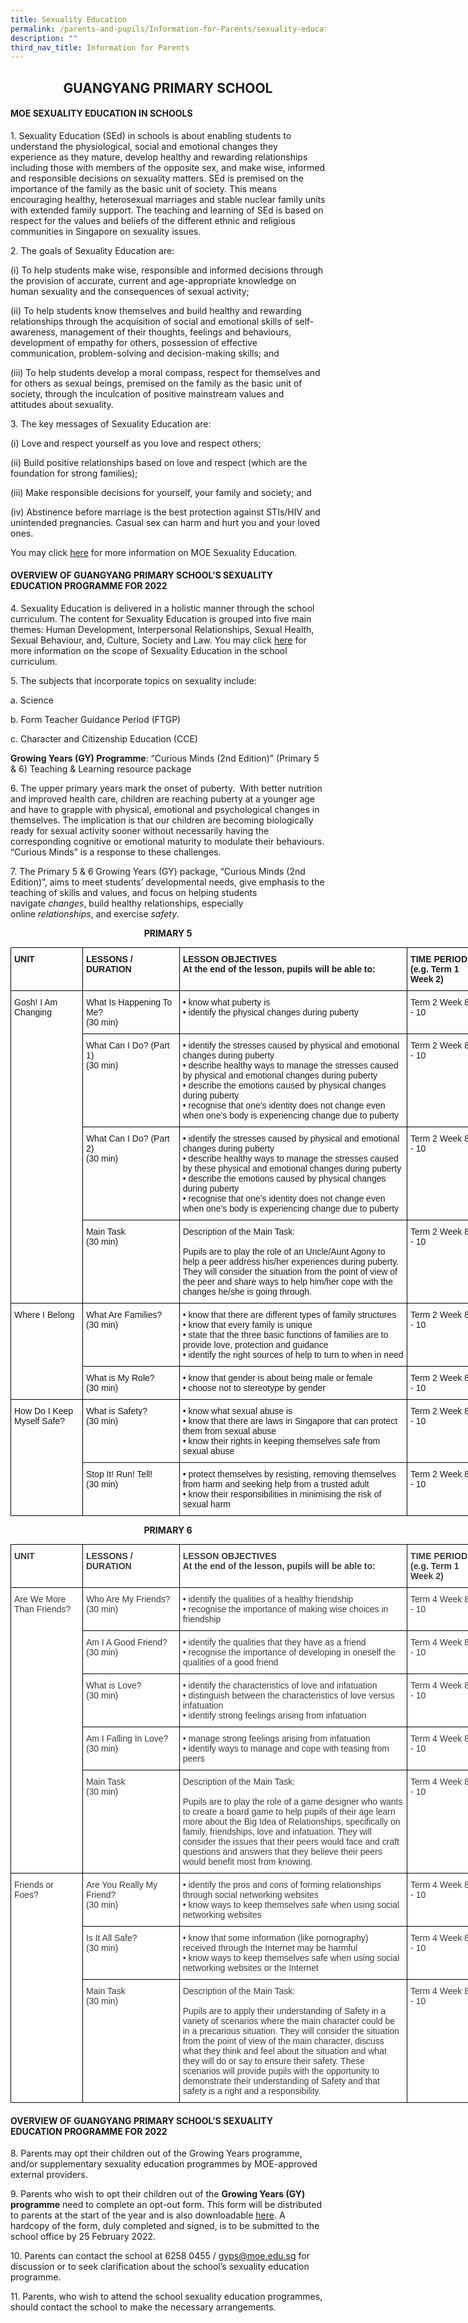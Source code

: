 ```yaml
---
title: Sexuality Education
permalink: /parents-and-pupils/Information-for-Parents/sexuality-education
description: ""
third_nav_title: Information for Parents
---
```

<center><h2>GUANGYANG PRIMARY SCHOOL</h2></center>

#### MOE SEXUALITY EDUCATION IN SCHOOLS

1\. Sexuality Education (SEd) in schools is about enabling students to understand the physiological, social and emotional changes they experience as they mature, develop healthy and rewarding relationships including those with members of the opposite sex, and make wise, informed and responsible decisions on sexuality matters. SEd is premised on the importance of the family as the basic unit of society. This means encouraging healthy, heterosexual marriages and stable nuclear family units with extended family support. The teaching and learning of SEd is based on respect for the values and beliefs of the different ethnic and religious communities in Singapore on sexuality issues.

2\. The goals of Sexuality Education are:

(i) To help students make wise, responsible and informed decisions through the provision of accurate, current and age-appropriate knowledge on human sexuality and the consequences of sexual activity;

(ii) To help students know themselves and build healthy and rewarding relationships through the acquisition of social and emotional skills of self-awareness, management of their thoughts, feelings and behaviours, development of empathy for others, possession of effective communication, problem-solving and decision-making skills; and

(iii) To help students develop a moral compass, respect for themselves and for others as sexual beings, premised on the family as the basic unit of society, through the inculcation of positive mainstream values and attitudes about sexuality.

3\. The key messages of Sexuality Education are:

(i) Love and respect yourself as you love and respect others;

(ii) Build positive relationships based on love and respect (which are the foundation for strong families);

(iii) Make responsible decisions for yourself, your family and society; and

(iv) Abstinence before marriage is the best protection against STIs/HIV and unintended pregnancies. Casual sex can harm and hurt you and your loved ones.

You may click [here](https://www.moe.gov.sg/education/programmes/social-and-emotional-learning/sexuality-education) for more information on MOE Sexuality Education.

#### OVERVIEW OF GUANGYANG PRIMARY SCHOOL’S SEXUALITY EDUCATION PROGRAMME FOR 2022

4\. Sexuality Education is delivered in a holistic manner through the school curriculum. The content for Sexuality Education is grouped into five main themes: Human Development, Interpersonal Relationships, Sexual Health, Sexual Behaviour, and, Culture, Society and Law. You may click [here](https://www.moe.gov.sg/education/programmes/social-and-emotional-learning/sexuality-education/scope-and-teaching-approach-of-sexuality-education-in-schools) for more information on the scope of Sexuality Education in the school curriculum.

5\. The subjects that incorporate topics on sexuality include:

a. Science

b. Form Teacher Guidance Period (FTGP)

c. Character and Citizenship Education (CCE)

**Growing Years (GY) Programme**: “Curious Minds (2nd Edition)” (Primary 5 & 6) Teaching & Learning resource package

6\. The upper primary years mark the onset of puberty.  With better nutrition and improved health care, children are reaching puberty at a younger age and have to grapple with physical, emotional and psychological changes in themselves. The implication is that our children are becoming biologically ready for sexual activity sooner without necessarily having the corresponding cognitive or emotional maturity to modulate their behaviours. “Curious Minds” is a response to these challenges.

7\. The Primary 5 & 6 Growing Years (GY) package, “Curious Minds (2nd Edition)”, aims to meet students’ developmental needs, give emphasis to the teaching of skills and values, and focus on helping students navigate _changes_, build healthy relationships, especially online _relationships_, and exercise _safety_.

**<center>PRIMARY 5</center>**

<style type="text/css">
.tg  {border-collapse:collapse;border-spacing:0;margin:0px auto;}
.tg td{border-color:black;border-style:solid;border-width:1px;font-family:Arial, sans-serif;font-size:14px;
  overflow:hidden;padding:10px 5px;word-break:normal;}
.tg th{border-color:black;border-style:solid;border-width:1px;font-family:Arial, sans-serif;font-size:14px;
  font-weight:normal;overflow:hidden;padding:10px 5px;word-break:normal;}
.tg .tg-1wig{font-weight:bold;text-align:left;vertical-align:top}
.tg .tg-0lax{text-align:left;vertical-align:top}
</style>
<table class="tg" style="undefined;table-layout: fixed; width: 745px">
<colgroup>
<col style="width: 115px">
<col style="width: 155px">
<col style="width: 365px">
<col style="width: 110px">
</colgroup>
<tbody>
  <tr>
    <td class="tg-1wig"><span style="font-weight:bold;font-style:inherit">UNIT</span></td>
    <td class="tg-1wig"><span style="font-weight:bold;font-style:inherit"> LESSONS / DURATION</span></td>
    <td class="tg-1wig"><span style="font-weight:bold;font-style:inherit"> LESSON OBJECTIVES</span><br><span style="font-weight:bold;font-style:inherit"> At the end of the lesson, pupils will be able to:</span></td>
    <td class="tg-1wig"><span style="font-weight:bold;font-style:inherit"> TIME PERIOD</span><br><span style="font-weight:bold;font-style:inherit"> (e.g. Term 1 Week 2)</span></td>
  </tr>
  <tr>
    <td class="tg-0lax" rowspan="4"><span style="font-weight:inherit;font-style:inherit">Gosh! I Am Changing</span></td>
    <td class="tg-0lax"><span style="font-weight:inherit;font-style:inherit"> What Is Happening To Me?</span><br><span style="font-weight:inherit;font-style:inherit">(30 min)</span></td>
    <td class="tg-0lax"><span style="font-weight:400;font-style:normal">• </span><span style="font-weight:inherit;font-style:inherit">know what puberty is</span><br><span style="font-weight:400;font-style:normal">• </span><span style="font-weight:inherit;font-style:inherit">identify the physical changes during puberty</span></td>
    <td class="tg-0lax"><span style="font-weight:inherit;font-style:inherit"> Term 2 Week  8 - 10</span></td>
  </tr>
  <tr>
    <td class="tg-0lax"><span style="font-weight:inherit;font-style:inherit"> What Can I Do? (Part 1)</span><br><span style="font-weight:inherit;font-style:inherit">(30 min)</span></td>
    <td class="tg-0lax"><span style="font-weight:inherit;font-style:inherit">• identify the stresses caused by physical and emotional changes during puberty</span><br><span style="font-weight:inherit;font-style:inherit">• describe healthy ways to manage the stresses caused by physical and emotional changes during puberty</span><br><span style="font-weight:inherit;font-style:inherit">• describe the emotions caused by physical changes during puberty</span><br><span style="font-weight:inherit;font-style:inherit">• recognise that one’s identity does not change even when one’s body is experiencing change due to puberty</span></td>
    <td class="tg-0lax"><span style="font-weight:inherit;font-style:inherit">Term 2 Week  8 - 10</span></td>
  </tr>
  <tr>
    <td class="tg-0lax"><span style="font-weight:inherit;font-style:inherit"> What Can I Do? (Part 2)</span><br><span style="font-weight:inherit;font-style:inherit">(30 min)</span></td>
    <td class="tg-0lax"><span style="font-weight:inherit;font-style:inherit">• identify the stresses caused by physical and emotional changes during puberty</span><br><span style="font-weight:inherit;font-style:inherit">• describe healthy ways to manage the stresses caused by these physical and emotional changes during puberty</span><br><span style="font-weight:inherit;font-style:inherit">• describe the emotions caused by physical changes during puberty</span><br><span style="font-weight:inherit;font-style:inherit">• recognise that one’s identity does not change even when one’s body is experiencing change due to puberty</span></td>
    <td class="tg-0lax"><span style="font-weight:inherit;font-style:inherit">Term 2 Week  8 - 10</span></td>
  </tr>
  <tr>
    <td class="tg-0lax"><span style="font-weight:inherit;font-style:inherit"> Main Task</span><br><span style="font-weight:inherit;font-style:inherit">(30 min)</span></td>
    <td class="tg-0lax"><span style="font-weight:inherit;font-style:inherit">Description of the Main Task:</span><br><br><span style="font-weight:inherit;font-style:inherit">Pupils are to play the role of an Uncle/Aunt Agony to help a peer address his/her experiences during puberty. They will consider the situation from the point of view of the peer and share ways to help him/her cope with the changes he/she is going through.</span></td>
    <td class="tg-0lax"><span style="font-weight:inherit;font-style:inherit">Term 2 Week  8 - 10</span></td>
  </tr>
  <tr>
    <td class="tg-0lax" rowspan="2"><span style="font-weight:inherit;font-style:inherit">Where I Belong</span></td>
    <td class="tg-0lax"><span style="font-weight:inherit;font-style:inherit"> What Are Families?</span><br><span style="font-weight:inherit;font-style:inherit">(30 min)</span></td>
    <td class="tg-0lax"><span style="font-weight:inherit;font-style:inherit">• know that there are different types of family structures</span><br><span style="font-weight:inherit;font-style:inherit">• know that every family is unique</span><br><span style="font-weight:inherit;font-style:inherit">• state that the three basic functions of families are to provide love, protection and guidance</span><br><span style="font-weight:inherit;font-style:inherit">• identify the right sources of help to turn to when in need</span></td>
    <td class="tg-0lax"><span style="font-weight:inherit;font-style:inherit">Term 2 Week  8 - 10</span></td>
  </tr>
  <tr>
    <td class="tg-0lax"><span style="font-weight:inherit;font-style:inherit"> What is My Role?</span><br><span style="font-weight:inherit;font-style:inherit">(30 min)</span></td>
    <td class="tg-0lax"><span style="font-weight:inherit;font-style:inherit">• know that gender is about being male or female</span><br><span style="font-weight:inherit;font-style:inherit">• choose not to stereotype by gender</span></td>
    <td class="tg-0lax"><span style="font-weight:inherit;font-style:inherit">Term 2 Week  8 - 10</span></td>
  </tr>
  <tr>
    <td class="tg-0lax" rowspan="2"><span style="font-weight:inherit;font-style:inherit">How Do I Keep Myself Safe?</span></td>
    <td class="tg-0lax"><span style="font-weight:inherit;font-style:inherit"> What is Safety?</span><br><span style="font-weight:inherit;font-style:inherit">(30 min)</span></td>
    <td class="tg-0lax"><span style="font-weight:inherit;font-style:inherit">• know what sexual abuse is</span><br><span style="font-weight:inherit;font-style:inherit">• know that there are laws in Singapore that can protect them from sexual abuse</span><br><span style="font-weight:inherit;font-style:inherit">• know their rights in keeping themselves safe from sexual abuse</span></td>
    <td class="tg-0lax"><span style="font-weight:inherit;font-style:inherit">Term 2 Week  8 - 10</span></td>
  </tr>
  <tr>
    <td class="tg-0lax"><span style="font-weight:inherit;font-style:inherit"> Stop It! Run! Tell!</span><br><span style="font-weight:inherit;font-style:inherit">(30 min)</span></td>
    <td class="tg-0lax"><span style="font-weight:inherit;font-style:inherit">• protect themselves by resisting, removing themselves from harm and seeking help from a trusted adult</span><br><span style="font-weight:inherit;font-style:inherit">• know their responsibilities in minimising the risk of sexual harm</span></td>
    <td class="tg-0lax"><span style="font-weight:inherit;font-style:inherit">Term 2 Week  8 - 10</span></td>
  </tr>
</tbody>
</table>

**<center>PRIMARY 6</center>**

<style type="text/css">
.tg  {border-collapse:collapse;border-spacing:0;margin:0px auto;}
.tg td{border-color:black;border-style:solid;border-width:1px;font-family:Arial, sans-serif;font-size:14px;
  overflow:hidden;padding:10px 5px;word-break:normal;}
.tg th{border-color:black;border-style:solid;border-width:1px;font-family:Arial, sans-serif;font-size:14px;
  font-weight:normal;overflow:hidden;padding:10px 5px;word-break:normal;}
.tg .tg-dox4{background-color:#FFF;color:#3A3A3A;text-align:left;vertical-align:top}
.tg .tg-c1uv{background-color:#FFF;color:#3A3A3A;font-weight:bold;text-align:left;vertical-align:top}
</style>
<table class="tg" style="undefined;table-layout: fixed; width: 745px">
<colgroup>
<col style="width: 115px">
<col style="width: 155px">
<col style="width: 365px">
<col style="width: 110px">
</colgroup>
<tbody>
  <tr>
    <td class="tg-c1uv"><span style="font-weight:bold;font-style:inherit">UNIT</span></td>
    <td class="tg-c1uv"><span style="font-weight:bold;font-style:inherit"> LESSONS / DURATION</span></td>
    <td class="tg-c1uv"><span style="font-weight:bold;font-style:inherit"> LESSON OBJECTIVES</span><br><span style="font-weight:bold;font-style:inherit"> At the end of the lesson, pupils will be able to:</span></td>
    <td class="tg-c1uv"><span style="font-weight:bold;font-style:inherit"> TIME PERIOD</span><br><span style="font-weight:bold;font-style:inherit"> (e.g. Term 1 Week 2)</span></td>
  </tr>
  <tr>
    <td class="tg-dox4" rowspan="5"><span style="font-weight:inherit;font-style:inherit"> Are We More Than Friends?</span></td>
    <td class="tg-dox4"><span style="font-weight:inherit;font-style:inherit"> Who Are My Friends?</span><br><span style="font-weight:inherit;font-style:inherit">(30 min)</span></td>
    <td class="tg-dox4"><span style="font-weight:inherit;font-style:inherit">• identify the qualities of a healthy friendship</span><br><span style="font-weight:inherit;font-style:inherit">• recognise the importance of making wise choices in friendship</span></td>
    <td class="tg-dox4"><span style="font-weight:inherit;font-style:inherit"> Term 4 Week 8 - 10</span></td>
  </tr>
  <tr>
    <td class="tg-dox4"><span style="font-weight:inherit;font-style:inherit"> Am I A Good Friend?</span><br><span style="font-weight:inherit;font-style:inherit">(30 min)</span></td>
    <td class="tg-dox4"><span style="font-weight:inherit;font-style:inherit">• identify the qualities that they have as a friend</span><br><span style="font-weight:inherit;font-style:inherit">• recognise the importance of developing in oneself the qualities of a good friend</span></td>
    <td class="tg-dox4"><span style="font-weight:inherit;font-style:inherit">Term 4 Week 8 - 10</span></td>
  </tr>
  <tr>
    <td class="tg-dox4"><span style="font-weight:inherit;font-style:inherit"> What is Love?</span><br><span style="font-weight:inherit;font-style:inherit">(30 min)</span></td>
    <td class="tg-dox4"><span style="font-weight:inherit;font-style:inherit">• identify the characteristics of love and infatuation</span><br><span style="font-weight:inherit;font-style:inherit">• distinguish between the characteristics of love versus infatuation</span><br><span style="font-weight:inherit;font-style:inherit">• identify strong feelings arising from infatuation</span></td>
    <td class="tg-dox4"><span style="font-weight:inherit;font-style:inherit">Term 4 Week 8 - 10</span></td>
  </tr>
  <tr>
    <td class="tg-dox4"><span style="font-weight:inherit;font-style:inherit"> Am I Falling In Love?</span><br><span style="font-weight:inherit;font-style:inherit">(30 min)</span></td>
    <td class="tg-dox4"><span style="font-weight:inherit;font-style:inherit">• manage strong feelings arising from infatuation</span><br><span style="font-weight:inherit;font-style:inherit">• identify ways to manage and cope with teasing from peers</span></td>
    <td class="tg-dox4"><span style="font-weight:inherit;font-style:inherit">Term 4 Week 8 - 10</span></td>
  </tr>
  <tr>
    <td class="tg-dox4"><span style="font-weight:inherit;font-style:inherit"> Main Task</span><br><span style="font-weight:inherit;font-style:inherit">(30 min)</span></td>
    <td class="tg-dox4"><span style="font-weight:inherit;font-style:inherit">Description of the Main Task:</span><br><br><span style="font-weight:inherit;font-style:inherit">Pupils are to play the role of a game designer who wants to create a board game to help pupils of their age learn more about the Big Idea of Relationships, specifically on family, friendships, love and infatuation. They will consider the issues that their peers would face and craft questions and answers that they believe their peers would benefit most from knowing.</span></td>
    <td class="tg-dox4"><span style="font-weight:inherit;font-style:inherit">Term 4 Week 8 - 10</span></td>
  </tr>
  <tr>
    <td class="tg-dox4" rowspan="3"><span style="font-weight:inherit;font-style:inherit"> Friends or Foes?</span></td>
    <td class="tg-dox4"><span style="font-weight:inherit;font-style:inherit"> Are You Really My Friend?</span><br><span style="font-weight:inherit;font-style:inherit">(30 min)</span></td>
    <td class="tg-dox4"><span style="font-weight:inherit;font-style:inherit">• identify the pros and cons of forming relationships through social networking websites</span><br><span style="font-weight:inherit;font-style:inherit">• know ways to keep themselves safe when using social networking websites</span></td>
    <td class="tg-dox4"><span style="font-weight:inherit;font-style:inherit">Term 4 Week 8 - 10</span></td>
  </tr>
  <tr>
    <td class="tg-dox4"><span style="font-weight:inherit;font-style:inherit"> Is It All Safe?</span><br><span style="font-weight:inherit;font-style:inherit">(30 min)</span></td>
    <td class="tg-dox4"><span style="font-weight:inherit;font-style:inherit">• know that some information (like pornography) received through the Internet may be harmful</span><br><span style="font-weight:inherit;font-style:inherit">• know ways to keep themselves safe when using social networking websites or the Internet</span></td>
    <td class="tg-dox4"><span style="font-weight:inherit;font-style:inherit">Term 4 Week 8 - 10</span></td>
  </tr>
  <tr>
    <td class="tg-dox4"><span style="font-weight:inherit;font-style:inherit"> Main Task</span><br><span style="font-weight:inherit;font-style:inherit">(30 min)</span></td>
    <td class="tg-dox4"><span style="font-weight:inherit;font-style:inherit">Description of the Main Task:</span><br><br><span style="font-weight:inherit;font-style:inherit">Pupils are to apply their understanding of Safety in a variety of scenarios where the main character could be in a precarious situation. They will consider the situation from the point of view of the main character, discuss what they think and feel about the situation and what they will do or say to ensure their safety. These scenarios will provide pupils with the opportunity to demonstrate their understanding of Safety and that safety is a right and a responsibility.</span></td>
    <td class="tg-dox4"><span style="font-weight:inherit;font-style:inherit">Term 4 Week 8 - 10</span></td>
  </tr>
</tbody>
</table>


#### OVERVIEW OF GUANGYANG PRIMARY SCHOOL’S SEXUALITY EDUCATION PROGRAMME FOR 2022

8\. Parents may opt their children out of the Growing Years programme, and/or supplementary sexuality education programmes by MOE-approved external providers.

9\. Parents who wish to opt their children out of the **Growing Years (GY) programme** need to complete an opt-out form. This form will be distributed to parents at the start of the year and is also downloadable [here](/files/opt-out-form_2021.pdf). A hardcopy of the form, duly completed and signed, is to be submitted to the school office by 25 February 2022.

10\. Parents can contact the school at 6258 0455 / [gyps@moe.edu.sg](mailto:gyps@moe.edu.sg) for discussion or to seek clarification about the school’s sexuality education programme.

11\. Parents, who wish to attend the school sexuality education programmes, should contact the school to make the necessary arrangements.
